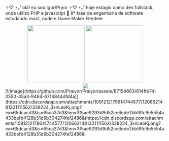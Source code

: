 ✧♡ ⋆｡˚ olá! eu sou Igor/Pryor ✧♡ ⋆｡˚
hoje estagio como dev fullstack, onde utilizo PHP e javascript 🙂
8ª fase de engenharia de software
estudando react, node e Game Maker
Ele/dele

<div align="center">
  <img height="180em" src="https://github-readme-stats.vercel.app/api/top-langs/?username=Praiyor&layout=donut&theme=dracula" />
  <img height="180em" src="338224_3xnLeoKj.png"/>
</div>

<div align="center"> 
  <a href = "mailto:igorigormeurer34@gmail.com"><img src="https://img.shields.io/badge/-Gmail-%23333?style=for-the-badge&logo=gmail&logoColor=white" target="_blank"></a>
</div>
[![image](https://github.com/Praiyor/Praiyor/assets/87154663/614ffe74-0550-45a3-9464-6714844dfd4a)](https://cdn.discordapp.com/attachments/1091212179614744577/1206621481321111562/338224_3xnLeoKj.png?ex=65dcacd3&is=65ca37d3&hm=3f5ae9293d9d52cc6ede2bb9ffc9e5554a433befb4128b31d6b304274fef2486&)https://cdn.discordapp.com/attachments/1091212179614744577/1206621481321111562/338224_3xnLeoKj.png?ex=65dcacd3&is=65ca37d3&hm=3f5ae9293d9d52cc6ede2bb9ffc9e5554a433befb4128b31d6b304274fef2486&


